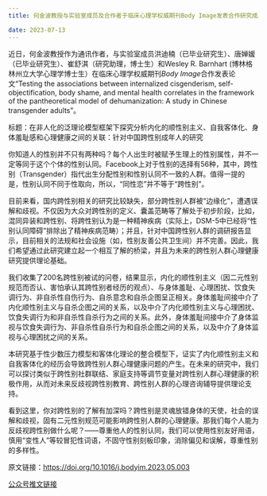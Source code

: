 ```yaml
---
title: 何金波教授与实验室成员及合作者于临床心理学权威期刊Body Image发表合作研究成果

date: 2023-07-13
---
```



<!--more-->

近日，何金波教授作为通讯作者，与实验室成员洪迪楠（已毕业研究生）、唐婵媛（已毕业研究生）、崔舒淇（研究助理，博士生）和Wesley R. Barnhart (博林格林州立大学心理学博士生）在临床心理学权威期刊*Body Image*合作发表论文“Testing the associations between internalized cisgenderism, self-objectification, body shame, and mental health correlates in the framework of the pantheoretical model of dehumanization: A study in Chinese transgender adults”。

标题：在非人化的泛理论模型框架下探究分析内化的顺性别主义、自我客体化、身体羞耻感和心理健康之间的关联：针对中国跨性别成年人的研究

你知道人的性别并不只有两种吗？每个人出生时被赋予生理上的性别属性，并不一定等同于这个个体的性别认同。Facebook上对于性别的选择有56种，其中，跨性别（Transgender）指代出生分配性别和性别认同不一致的人群。值得一提的是，性别认同不同于性取向，所以，“同性恋”并不等于“跨性别”。

目前来看，国内跨性别相关的研究比较缺失，部分跨性别人群被“边缘化”，遭遇误解和歧视。不仅因为大众对跨性别的定义、囊盖范畴等了解处于初步阶段，比如，混同异装和跨性别、将跨性别认为是一种精神疾病（实际上，DSM-5中已经将“性别认同障碍”排除出了精神疾病范畴）；并且，针对中国跨性别人群的调研报告显示，目前相关的法规和社会设施（如，性别友善公共卫生间）并不完善。因此，我们希望通过此研究建立起一个相互了解的桥梁，并且为未来的跨性别人群心理健康研究提供理论基础。

我们收集了200名跨性别被试的问卷，结果显示，内化的顺性别主义（因二元性别规范而否认、害怕承认其跨性别者经历的观点）、与身体羞耻、心理困扰、饮食失调行为、非自杀性自伤行为、自杀意念和自杀企图呈正相关。身体羞耻间接中介了内化顺性别主义与自杀企图之间的关系，以及中介了内化顺性别主义与心理困扰、饮食失调行为和非自杀性自杀行为之间的关系。此外，身体羞耻间接中介了身体监视与饮食失调行为、非自杀性自杀行为和自杀企图之间的关系，以及中介了身体监视与心理困扰之间的关系。

本研究基于性少数压力模型和客体化理论的整合模型下，证实了内化顺性别主义和自我客体化的经历会导致跨性别人群心理健康问题的产生。在未来的研究中，我们可以探讨类似于跨性别社群联结、家庭支持等调节变量对跨性别人群心理健康的积极作用，从而对未来反歧视跨性别教育、跨性别人群的心理咨询辅导提供理论支持。

看到这里，你对跨性别的了解有加深吗？跨性别是灵魂放错身体的天使，社会的误解和歧视，固有二元性别规范可能影响跨性别人群的心理健康。那我们每个人能为反歧视跨性别做什么呢？——尊重他人的性别认同，我们可以使用性别友好用语，慎用“变性人”等较冒犯性词语，不固守性别刻板印象，消除偏见和误解，尊重性别的多样性。

原文链接：https://doi.org/10.1016/j.bodyim.2023.05.003

[公众号推文链接](https://mp.weixin.qq.com/s/WcNzt0MZGg6J0Nx-y-CjeQ)
